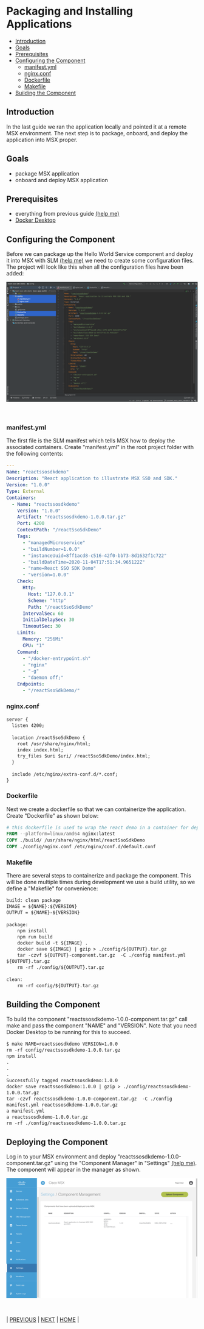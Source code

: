 # Packaging and Installing Applications
* [Introduction](#introduction)
* [Goals](#goals)
* [Prerequisites](#prerequisites)
* [Configuring the Component](#configuring-the-component)
  * [manifest.yml](#manifestyml)
  * [nginx.conf](#nginxconf)
  * [Dockerfile](#dockerfile) 
  * [Makefile](#makefile)
* [Building the Component](#building-the-component)


## Introduction
In the last guide we ran the application locally and pointed it at a remote MSX environment. The next step is to package, onboard, and deploy the application into MSX proper.


## Goals
* package MSX application
* onboard and deploy MSX application


## Prerequisites
* everything from previous guide [(help me)](../06-react-user-interface-example/03-writing-an-application-with-react.md)
* [Docker Desktop](https://www.docker.com/products/docker-desktop)


## Configuring the Component
Before we can package up the Hello World Service component and deploy it into MSX with SLM [(help me)](../03-msx-component-manager/01-what-is-component-manager-in-a-nutshell.md) we need to create some configuration files. The project will look like this when all the configuration files have been added:

![](images/configuring-component-1.png?raw=true)

<br>

### manifest.yml
The first file is the SLM manifest which tells MSX how to deploy the associated containers. Create "manifest.yml" in the root project folder with the following contents:
```yaml
---
Name: "reactssosdkdemo"
Description: "React application to illustrate MSX SSO and SDK."
Version: "1.0.0"
Type: External
Containers:
  - Name: "reactssosdkdemo"
    Version: "1.0.0"
    Artifact: "reactssosdkdemo-1.0.0.tar.gz"
    Port: 4200
    ContextPath: "/reactSsoSdkDemo"
    Tags:
      - "managedMicroservice"
      - "buildNumber=1.0.0"
      - "instanceUuid=8ff1acd8-c516-42f0-bb73-8d1632f1c722"
      - "buildDateTime=2020-11-04T17:51:34.965122Z"
      - "name=React SSO SDK Demo"
      - "version=1.0.0"
    Check:
      Http:
        Host: "127.0.0.1"
        Scheme: "http"
        Path: "/reactSsoSdkDemo"
      IntervalSec: 60
      InitialDelaySec: 30
      TimeoutSec: 30
    Limits:
      Memory: "256Mi"
      CPU: "1"
    Command:
      - "/docker-entrypoint.sh"
      - "nginx"
      - "-g"
      - "daemon off;"
    Endpoints:
      - "/reactSsoSdkDemo/"
```

### nginx.conf
```
server {
  listen 4200;

  location /reactSsoSdkDemo {
    root /usr/share/nginx/html;
    index index.html;
    try_files $uri $uri/ /reactSsoSdkDemo/index.html;
  }

  include /etc/nginx/extra-conf.d/*.conf;
}
```


### Dockerfile
Next we create a dockerfile so that we can containerize the application. Create "Dockerfile" as shown below:
```dockerfile
# this dockerfile is used to wrap the react demo in a container for deployment
FROM --platform=linux/amd64 nginx:latest
COPY ./build/ /usr/share/nginx/html/reactSsoSdkDemo
COPY ./config/nginx.conf /etc/nginx/conf.d/default.conf
```


### Makefile
There are several steps to containerize and package the component. This will be done multiple times during development we use a build utility, so we define a "Makefile" for convenience:
```script
build: clean package
IMAGE = ${NAME}:${VERSION}
OUTPUT = ${NAME}-${VERSION}

package:
	npm install
	npm run build
	docker build -t ${IMAGE} .
	docker save ${IMAGE} | gzip > ./config/${OUTPUT}.tar.gz
	tar -czvf ${OUTPUT}-component.tar.gz  -C ./config manifest.yml ${OUTPUT}.tar.gz
	rm -rf ./config/${OUTPUT}.tar.gz

clean:
	rm -rf config/${OUTPUT}.tar.gz
```


## Building the Component
To build the component "reactssosdkdemo-1.0.0-component.tar.gz" call make and pass the component "NAME" and "VERSION". Note that you need Docker Desktop to be running for this to succeed.
```shell
$ make NAME=reactssosdkdemo VERSION=1.0.0 
rm -rf config/reactssosdkdemo-1.0.0.tar.gz
npm install
.
.
.
Successfully tagged reactssosdkdemo:1.0.0
docker save reactssosdkdemo:1.0.0 | gzip > ./config/reactssosdkdemo-1.0.0.tar.gz
tar -czvf reactssosdkdemo-1.0.0-component.tar.gz  -C ./config manifest.yml reactssosdkdemo-1.0.0.tar.gz
a manifest.yml
a reactssosdkdemo-1.0.0.tar.gz
rm -rf ./config/reactssosdkdemo-1.0.0.tar.gz
```


## Deploying the Component
Log in to your MSX environment and deploy "reactssosdkdemo-1.0.0-component.tar.gz" using the "Component Manager" in "Settings" [(help me)](../03-msx-component-manager/04-onboarding-and-deploying-components.md). The component will appear in the manager as shown.

![](images/deploying-component-1.png?raw=true)

<br>


| [PREVIOUS](03-writing-an-application-with-react.md) | [NEXT](05-subscribing-to-your-application.md) | [HOME](../index.md#react-user-interface-example) |
